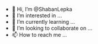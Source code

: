 - 👋 Hi, I’m @ShabanLepka
- 👀 I’m interested in ...
- 🌱 I’m currently learning ...
- 💞️ I’m looking to collaborate on ...
- 📫 How to reach me ...

<!---
ShabanLepka/ShabanLepka is a ✨ special ✨ repository because its `README.md` (this file) appears on your GitHub profile.
You can click the Preview link to take a look at your changes.
--->
